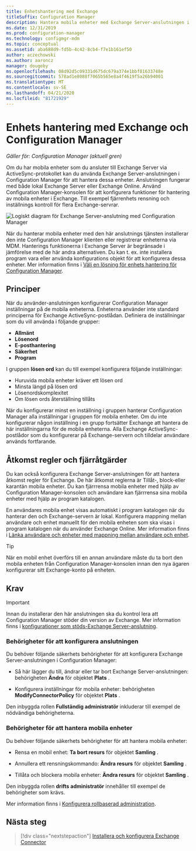 ```yaml
---
title: Enhetshantering med Exchange
titleSuffix: Configuration Manager
description: Hantera mobila enheter med Exchange Server-anslutningen i Configuration Manager.
ms.date: 12/31/2019
ms.prod: configuration-manager
ms.technology: configmgr-mdm
ms.topic: conceptual
ms.assetid: aba688d9-fd5b-4c42-8cb4-f7e1b161ef50
author: aczechowski
ms.author: aaroncz
manager: dougeby
ms.openlocfilehash: 08d92d5c09331d675dc679a374e1bbf81633748e
ms.sourcegitcommit: 578ad1e8088f7065b565e8a4f4619f5a26b94001
ms.translationtype: MT
ms.contentlocale: sv-SE
ms.lasthandoff: 04/21/2020
ms.locfileid: "81721929"
---
```

# <a name="device-management-with-exchange-and-configuration-manager"></a>Enhets hantering med Exchange och Configuration Manager

*Gäller för: Configuration Manager (aktuell gren)*

Om du har mobila enheter som du ansluter till Exchange Server via ActiveSync-protokollet kan du använda Exchange Server-anslutningen i Configuration Manager för att hantera dessa enheter. Anslutningen fungerar med både lokal Exchange Server eller Exchange Online. Använd Configuration Manager-konsolen för att konfigurera funktioner för hantering av mobila enheter i Exchange. Till exempel fjärrenhets rensning och inställnings kontroll för flera Exchange-servrar.

![Logiskt diagram för Exchange Server-anslutning med Configuration Manager](media/configmgr-with-exchange.png)  

När du hanterar mobila enheter med den här anslutnings tjänsten installerar den inte Configuration Manager klienten eller registrerar enheterna via MDM. Hanterings funktionerna i Exchange Server är begränsade i jämförelse med de här andra alternativen. Du kan t. ex. inte installera program vara eller använda konfigurations objekt för att konfigurera dessa enheter. Mer information finns i [Välj en lösning för enhets hantering för Configuration Manager](../../core/plan-design/choose-a-device-management-solution.md).  

## <a name="policies"></a>Principer

När du använder-anslutningen konfigurerar Configuration Manager inställningar på de mobila enheterna. Enheterna använder inte standard principerna för Exchange ActiveSync-postlådan. Definiera de inställningar som du vill använda i följande grupper:

- **Allmänt**
- **Lösenord**
- **E-posthantering**
- **Säkerhet**
- **Program**

I gruppen **lösen ord** kan du till exempel konfigurera följande inställningar:

- Huruvida mobila enheter kräver ett lösen ord
- Minsta längd på lösen ord
- Lösenordskomplexitet
- Om lösen ords återställning tillåts

När du konfigurerar minst en inställning i gruppen hanterar Configuration Manager alla inställningar i gruppen för mobila enheter. Om du inte konfigurerar någon inställning i en grupp fortsätter Exchange att hantera de här inställningarna för de mobila enheterna. Alla Exchange ActiveSync-postlådor som du konfigurerar på Exchange-servern och tilldelar användare används fortfarande.

## <a name="access-rules-and-remote-actions"></a>Åtkomst regler och fjärråtgärder

Du kan också konfigurera Exchange Server-anslutningen för att hantera åtkomst regler för Exchange. De här åtkomst reglerna är Tillåt-, block-eller karantän mobila enheter. Du kan fjärrrensa mobila enheter med hjälp av Configuration Manager-konsolen och användare kan fjärrrensa sina mobila enheter med hjälp av program katalogen.

En användares mobila enhet visas automatiskt i program katalogen när du hanterar den och Exchange-servern är lokal. Konfigurera mappning mellan användare och enhet manuellt för den mobila enheten som ska visas i program katalogen när du använder Exchange Online. Mer information finns i [Länka användare och enheter med mappning mellan användare och enhet](../../apps/deploy-use/link-users-and-devices-with-user-device-affinity.md).

> [!TIP]  
> När en mobil enhet överförs till en annan användare måste du ta bort den mobila enheten från Configuration Manager-konsolen innan den nya ägaren konfigurerar sitt Exchange-konto på enheten.

## <a name="prerequisites"></a>Krav

> [!IMPORTANT]  
> Innan du installerar den här anslutningen ska du kontrol lera att Configuration Manager stöder din version av Exchange. Mer information finns i [konfigurationer som stöds-Exchange Server-anslutning](../../core/plan-design/configs/supported-operating-systems-for-clients-and-devices.md#bkmk_ExSrvConOS).  

### <a name="permissions-to-configure-the-connector"></a>Behörigheter för att konfigurera anslutningen

Du behöver följande säkerhets behörigheter för att konfigurera Exchange Server-anslutningen i Configuration Manager:

- Så här lägger du till, ändrar eller tar bort Exchange Server-anslutningen: behörigheten **Ändra** för objektet **Plats** .  

- Konfigurera inställningar för mobila enheter: behörigheten **ModifyConnectorPolicy** för objektet **Plats** .  

Den inbyggda rollen **Fullständig administratör** inkluderar till exempel de nödvändiga behörigheterna.  

### <a name="permissions-to-manage-mobile-devices"></a>Behörigheter för att hantera mobila enheter

Du behöver följande säkerhets behörigheter för att hantera mobila enheter:  

- Rensa en mobil enhet: **Ta bort resurs** för objektet **Samling** .  

- Annullera ett rensningskommando: **Ändra resurs** för objektet **Samling** .  

- Tillåta och blockera mobila enheter: **Ändra resurs** för objektet **Samling** .  

Den inbyggda rollen **drifts administratör** innehåller till exempel de behörigheter som krävs.

Mer information finns i [Konfigurera rollbaserad administration](../../core/servers/deploy/configure/configure-role-based-administration.md).

## <a name="next-steps"></a>Nästa steg

> [!div class="nextstepaction"]
> [Installera och konfigurera Exchange Connector](install-configure-exchange-connector.md)
